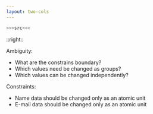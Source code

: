 ```yaml
---
layout: two-cols
---
```


```purescript
>>>src<<<
```

::right::

Ambiguity:
* What are the constrains boundary?
* Which values need be changed as groups?
* Which values can be changed independently?

Constraints:
* Name data should be changed only as an atomic unit  
* E-mail data  should be changed only as an atomic unit
